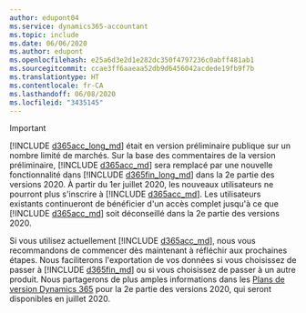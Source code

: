 ```yaml
---
author: edupont04
ms.service: dynamics365-accountant
ms.topic: include
ms.date: 06/06/2020
ms.author: edupont
ms.openlocfilehash: e25a6d3e2d1e282dc350f4797236c0abff481ab1
ms.sourcegitcommit: ccae3ff6aaeaa52db9d6456042acdede19fb9f7b
ms.translationtype: HT
ms.contentlocale: fr-CA
ms.lasthandoff: 06/08/2020
ms.locfileid: "3435145"
---
```

> [!IMPORTANT]
> [!INCLUDE [d365acc_long_md](d365acc_long_md.md)] était en version préliminaire publique sur un nombre limité de marchés. Sur la base des commentaires de la version préliminaire, [!INCLUDE [d365acc_md](d365acc_md.md)] sera remplacé par une nouvelle fonctionnalité dans [!INCLUDE [d365fin_long_md](d365fin_long_md.md)] dans la 2e partie des versions 2020. À partir du 1er juillet 2020, les nouveaux utilisateurs ne pourront plus s'inscrire à [!INCLUDE [d365acc_md](d365acc_md.md)]. Les utilisateurs existants continueront de bénéficier d'un accès complet jusqu'à ce que [!INCLUDE [d365acc_md](d365acc_md.md)] soit déconseillé dans la 2e partie des versions 2020.  

Si vous utilisez actuellement [!INCLUDE [d365acc_md](d365acc_md.md)], nous vous recommandons de commencer dès maintenant à réfléchir aux prochaines étapes. Nous faciliterons l'exportation de vos données si vous choisissez de passer à [!INCLUDE [d365fin_md](d365fin_md.md)] ou si vous choisissez de passer à un autre produit. Nous partagerons de plus amples informations dans les [Plans de version Dynamics 365](/dynamics365/release-plans/) pour la 2e partie des versions 2020, qui seront disponibles en juillet 2020.
